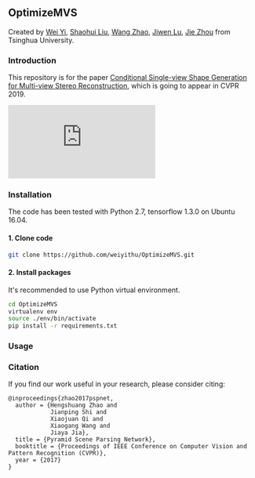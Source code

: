 ## OptimizeMVS

Created by [Wei Yi](https://github.com/weiyithu), [Shaohui Liu](http://b1ueber2y.me/), [Wang Zhao](https://github.com/thuzhaowang), [Jiwen Lu](http://ivg.au.tsinghua.edu.cn/Jiwen_Lu/), [Jie Zhou](https://www.tsinghua.edu.cn/publish/auen/1713/2011/20110506105532098625469/20110506105532098625469_.html) from Tsinghua University.

### Introduction
This repository is for the paper [Conditional Single-view Shape Generation for Multi-view Stereo Reconstruction](https://arxiv.org/abs/1612.01105), which is going to appear in CVPR 2019. 

![prediction example](https://github.com/weiyithu/OptimizeMVS/doc/fig_vis_1.pdf)

### Installation
The code has been tested with Python 2.7, tensorflow 1.3.0 on Ubuntu 16.04.

#### 1. Clone code
```bash
git clone https://github.com/weiyithu/OptimizeMVS.git
```

#### 2. Install packages

It's recommended to use Python virtual environment.
```bash
cd OptimizeMVS
virtualenv env
source ./env/bin/activate
pip install -r requirements.txt
```


### Usage


### Citation
If you find our work useful in your research, please consider citing:

    @inproceedings{zhao2017pspnet,
      author = {Hengshuang Zhao and
                Jianping Shi and
                Xiaojuan Qi and
                Xiaogang Wang and
                Jiaya Jia},
      title = {Pyramid Scene Parsing Network},
      booktitle = {Proceedings of IEEE Conference on Computer Vision and Pattern Recognition (CVPR)},
      year = {2017}
    }
